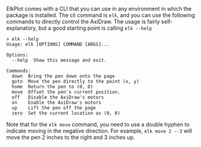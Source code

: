 ElkPlot comes with a CLI that you can use in any environment in which the package is installed. The cli command is `elk`, and you can use the following commands to directly control the AxiDraw. The usage is fairly self-explanatory,
but a good starting point is calling `elk --help`


```commandline
> elk --help
Usage: elk [OPTIONS] COMMAND [ARGS]...

Options:
  --help  Show this message and exit.

Commands:
  down  Bring the pen down onto the page
  goto  Move the pen directly to the point (x, y)
  home  Return the pen to (0, 0)
  move  Offset the pen's current position.
  off   Disable the AxiDraw's motors
  on    Enable the AxiDraw's motors
  up    Lift the pen off the page
  zero  Set the current location as (0, 0)

```

Note that for the `elk move` command, you need to use a double hyphen to indicate moving in the negative direction. For example, `elk move 2 --3` will move the pen 2 inches to the right and 3 inches up.